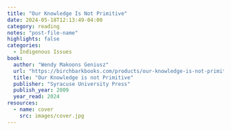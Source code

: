 ```yaml
---
title: "Our Knowledge Is Not Primitive"
date: 2024-05-18T12:13:49-04:00
category: reading
notes: "post-file-name"
highlights: false
categories:
  - Indigenous Issues
book:
  author: "Wendy Makoons Geniusz"
  url: "https://birchbarkbooks.com/products/our-knowledge-is-not-primitive"
  title: "Our Knowledge is not Primitive"
  publisher: "Syracuse University Press"
  publish_year: 2009
  year_read: 2024
resources:
  - name: cover
    src: images/cover.jpg
---
```


